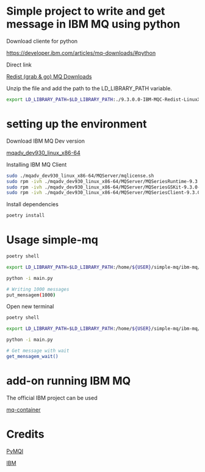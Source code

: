 # Simple project to write and get message in IBM MQ using python

Download cliente for python

https://developer.ibm.com/articles/mq-downloads/#python

Direct link

[Redist (grab & go) MQ Downloads](https://ibm.biz/IBM-MQC-Redist-LinuxX64targz)


Unzip the file and add the path to the LD_LIBRARY_PATH variable.

```sh
export LD_LIBRARY_PATH=$LD_LIBRARY_PATH:./9.3.0.0-IBM-MQC-Redist-LinuxX64/lib64
```

# setting up the environment

Download IBM MQ Dev version

[mqadv_dev930_linux_x86-64](https://public.dhe.ibm.com/ibmdl/export/pub/software/websphere/messaging/mqadv/mqadv_dev930_linux_x86-64.tar.gz)

Installing IBM MQ Client

```sh
sudo ./mqadv_dev930_linux_x86-64/MQServer/mqlicense.sh
sudo rpm -ivh ./mqadv_dev930_linux_x86-64/MQServer/MQSeriesRuntime-9.3.0-0.x86_64.rpm
sudo rpm -ivh ./mqadv_dev930_linux_x86-64/MQServer/MQSeriesGSKit-9.3.0-0.x86_64.rpm
sudo rpm -ivh ./mqadv_dev930_linux_x86-64/MQServer/MQSeriesClient-9.3.0-0.x86_64.rpm
```

Install dependencies

```sh
poetry install
```

# Usage simple-mq

```sh
poetry shell 

export LD_LIBRARY_PATH=$LD_LIBRARY_PATH:/home/${USER}/simple-mq/ibm-mq/lib64

python -i main.py

# Writing 1000 messages
put_mensagem(1000)
```

Open new terminal

```sh
poetry shell 

export LD_LIBRARY_PATH=$LD_LIBRARY_PATH:/home/${USER}/simple-mq/ibm-mq/lib64

python -i main.py

# Get message with wait
get_mensagem_wait()
```

# add-on running IBM MQ

The official IBM project can be used

[mq-container](https://github.com/ibm-messaging/mq-container)

# Credits

[PyMQI](https://zato.io/pymqi/)

[IBM](https://www.ibm.com/docs/en/ibm-mq/9.3)
